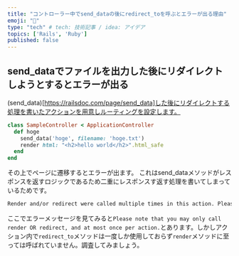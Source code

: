 ```yaml
---
title: "コントローラー中でsend_dataの後にredirect_toを呼ぶとエラーが出る理由"
emoji: "🦧"
type: "tech" # tech: 技術記事 / idea: アイデア
topics: ['Rails', 'Ruby']
published: false
---
```


## send_dataでファイルを出力した後にリダイレクトしようとするとエラーが出る

(send_data)[https://railsdoc.com/page/send_data]した後にリダイレクトする処理を書いたアクションを用意しルーティングを設定します。

```ruby
class SampleController < ApplicationController
  def hoge
    send_data('hoge', filename: 'hoge.txt')
    render html: "<h2>hello world</h2>".html_safe
  end
end
```

その上でページに遷移するとエラーが出ます。
これはsend_dataメソッドがレスポンスを返すロジックであるため二重にレスポンスす返す処理を書いてしまっているためです。

```txt
Render and/or redirect were called multiple times in this action. Please note that you may only call render OR redirect, and at most once per action. Also note that neither redirect nor render terminate execution of the action, so if you want to exit an action after redirecting, you need to do something like "redirect_to(...) and return".
```

ここでエラーメッセージを見てみると`Please note that you may only call render OR redirect, and at most once per action.`とあります。しかしアクション内で`redirect_to`メソッドは一度しか使用しておらず`render`メソッドに至っては呼ばれていません。調査してみましょう。



